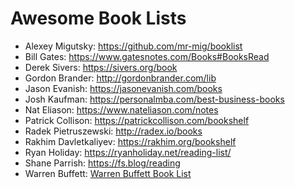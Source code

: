 
# Awesome Book Lists

- Alexey Migutsky: https://github.com/mr-mig/booklist
- Bill Gates: https://www.gatesnotes.com/Books#BooksRead
- Derek Sivers: https://sivers.org/book
- Gordon Brander: http://gordonbrander.com/lib
- Jason Evanish: https://jasonevanish.com/books
- Josh Kaufman: https://personalmba.com/best-business-books
- Nat Eliason: https://www.nateliason.com/notes
- Patrick Collison: https://patrickcollison.com/bookshelf
- Radek Pietruszewski: http://radex.io/books
- Rakhim Davletkaliyev: https://rakhim.org/bookshelf
- Ryan Holiday: https://ryanholiday.net/reading-list/
- Shane Parrish: https://fs.blog/reading
- Warren Buffett: [Warren Buffett Book List](/lists/warren_buffett.md)
